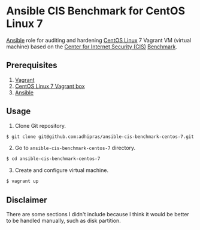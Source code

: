 # Ansible CIS Benchmark for CentOS Linux 7

[Ansible](https://www.ansible.com/) role for auditing and hardening [CentOS Linux](https://www.centos.org/) 7 Vagrant VM (virtual machine) based on the [Center for Internet Security (CIS)](https://www.cisecurity.org/) [Benchmark](https://www.cisecurity.org/benchmark/centos_linux/).

## Prerequisites

1. [Vagrant](https://www.vagrantup.com/docs/installation)
2. [CentOS Linux 7 Vagrant box](https://app.vagrantup.com/centos/boxes/7)
3. [Ansible](https://docs.ansible.com/ansible/latest/installation_guide/intro_installation.html)

## Usage

1. Clone Git repository.
```sh
$ git clone git@github.com:adhipras/ansible-cis-benchmark-centos-7.git
```

2. Go to `ansible-cis-benchmark-centos-7` directory.
```sh
$ cd ansible-cis-benchmark-centos-7
```

3. Create and configure virtual machine.
```sh
$ vagrant up
```

## Disclaimer

There are some sections I didn't include because I think it would be better to be handled manually, such as disk partition.

